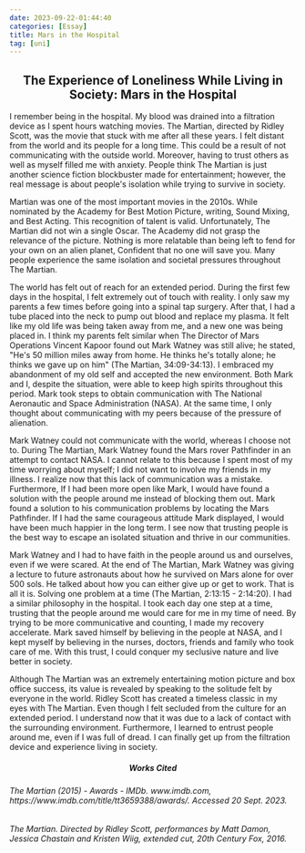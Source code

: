 ```yaml
---
date: 2023-09-22-01:44:40
categories: [Essay]
title: Mars in the Hospital
tag: [uni]
--- 
```

<h2 style="text-align:center"> The Experience of Loneliness While Living in Society: Mars in the Hospital </h2>

I remember being in the hospital. My blood was drained into a filtration device as I spent hours watching movies. The Martian, directed by Ridley Scott, was the movie that stuck with me after all these years. I felt distant from the world and its people for a long time. This could be a result of not communicating with the outside world. Moreover, having to trust others as well as myself filled me with anxiety. People think The Martian is just another science fiction blockbuster made for entertainment; however, the real message is about people's isolation while trying to survive in society.

Martian was one of the most important movies in the 2010s. While nominated by the Academy for Best Motion Picture, writing, Sound Mixing, and Best Acting. This recognition of talent is valid. Unfortunately, The Martian did not win a single Oscar. The Academy did not grasp the relevance of the picture. Nothing is more relatable than being left to fend for your own on an alien planet, Confident that no one will save you. Many people experience the same isolation and societal pressures throughout The Martian.

The world has felt out of reach for an extended period. During the first few days in the hospital, I felt extremely out of touch with reality. I only saw my parents a few times before going into a spinal tap surgery. After that, I had a tube placed into the neck to pump out blood and replace my plasma. It felt like my old life was being taken away from me, and a new one was being placed in. I think my parents felt similar when The Director of Mars Operations Vincent Kapoor found out Mark Watney was still alive; he stated, "He's 50 million miles away from home. He thinks he's totally alone; he thinks we gave up on him" (The Martian, 34:09-34:13). I embraced my abandonment of my old self and accepted the new environment. Both Mark and I, despite the situation, were able to keep high spirits throughout this period. Mark took steps to obtain communication with The National Aeronautic and Space Administration (NASA). At the same time, I only thought about communicating with my peers because of the pressure of alienation.

Mark Watney could not communicate with the world, whereas I choose not to. During The Martian, Mark Watney found the Mars rover Pathfinder in an attempt to contact NASA. I cannot relate to this because I spent most of my time worrying about myself; I did not want to involve my friends in my illness. I realize now that this lack of communication was a mistake. Furthermore, If I had been more open like Mark, I would have found a solution with the people around me instead of blocking them out. Mark found a solution to his communication problems by locating the Mars Pathfinder. If I had the same courageous attitude Mark displayed, I would have been much happier in the long term. I see now that trusting people is the best way to escape an isolated situation and thrive in our communities.
    
Mark Watney and I had to have faith in the people around us and ourselves, even if we were scared. At the end of The Martian, Mark Watney was giving a lecture to future astronauts about how he survived on Mars alone for over 500 sols. He talked about how you can either give up or get to work. That is all it is. Solving one problem at a time (The Martian, 2:13:15 - 2:14:20). I had a similar philosophy in the hospital. I took each day one step at a time, trusting that the people around me would care for me in my time of need. By trying to be more communicative and counting, I made my recovery accelerate. Mark saved himself by believing in the people at NASA, and I kept myself by believing in the nurses, doctors, friends and family who took care of me. With this trust, I could conquer my seclusive nature and live better in society.

Although The Martian was an extremely entertaining motion picture and box office success, its value is revealed by speaking to the solitude felt by everyone in the world. Ridley Scott has created a timeless classic in my eyes with The Martian. Even though I felt secluded from the culture for an extended period. I understand now that it was due to a lack of contact with the surrounding environment. Furthermore, I learned to entrust people around me, even if I was full of dread. I can finally get up from the filtration device and experience living in society.

 <h5 style="text-align:center"> Works Cited </h5> 

<h6>The Martian (2015) - Awards - IMDb. www.imdb.com, https://www.imdb.com/title/tt3659388/awards/. Accessed 20 Sept. 2023.</h6>

<h6>The Martian. Directed by Ridley Scott, performances by Matt Damon, Jessica Chastain and Kristen Wiig, extended cut, 20th Century Fox, 2016.</h6>


